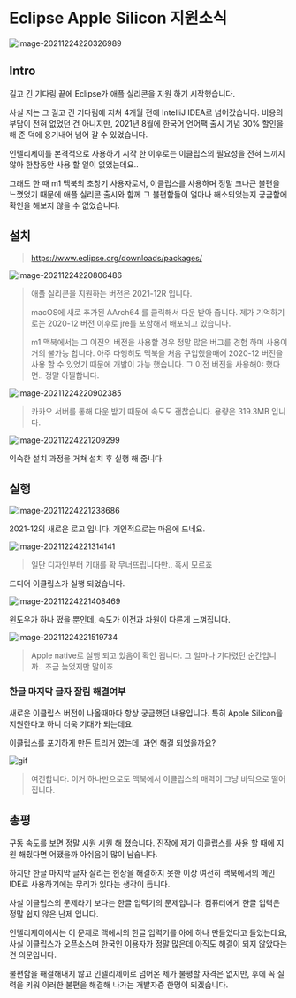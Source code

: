 # Eclipse Apple Silicon 지원소식 

![image-20211224220326989](https://raw.githubusercontent.com/Shane-Park/mdblog/main/news/eclipseM1.assets/image-20211224220326989.png)

## Intro

길고 긴 기다림 끝에 Eclipse가 애플 실리콘을 지원 하기 시작했습니다.

사실 저는 그 길고 긴 기다림에 지쳐 4개월 전에 IntelliJ IDEA로 넘어갔습니다. 비용의 부담이 전혀 없었던 건 아니지만, 2021년 8월에 한국어 언어팩 출시 기념 30% 할인을 해 준 덕에 용기내어 넘어 갈 수 있었습니다.

인텔리제이를 본격적으로 사용하기 시작 한 이후로는 이클립스의 필요성을 전혀 느끼지 않아 한참동안 사용 할 일이 없었는데요..

그래도 한 때 m1 맥북의 초창기 사용자로서, 이클립스를 사용하며 정말 크나큰 불편을 느꼈었기 때문에 애플 실리콘 출시와 함께 그 불편함들이 얼마나 해소되었는지 궁금함에 확인을 해보지 않을 수 없었습니다.

## 설치

> https://www.eclipse.org/downloads/packages/

![image-20211224220806486](https://raw.githubusercontent.com/Shane-Park/mdblog/main/news/eclipseM1.assets/image-20211224220806486.png)

> 애플 실리콘을 지원하는 버전은 2021-12R 입니다.
>
> macOS에 새로 추가된 AArch64 를 클릭해서 다운 받아 줍니다. 제가 기억하기로는 2020-12 버전 이후로 jre를 포함해서 배포되고 있습니다.
>
> m1 맥북에서는 그 이전의 버전을 사용할 경우 정말 많은 버그를 경험 하며 사용이 거의 불가능 합니다. 아주 다행히도 맥북을 처음 구입했을때에 2020-12 버전을 사용 할 수 있었기 때문에 개발이 가능 했습니다. 그 이전 버전을 사용해야 했다면.. 정말 아찔합니다.

![image-20211224220902385](https://raw.githubusercontent.com/Shane-Park/mdblog/main/news/eclipseM1.assets/image-20211224220902385.png)

> 카카오 서버를 통해 다운 받기 때문에 속도도 괜찮습니다. 용량은 319.3MB 입니다.

![image-20211224221209299](https://raw.githubusercontent.com/Shane-Park/mdblog/main/news/eclipseM1.assets/image-20211224221209299.png)

익숙한 설치 과정을 거쳐 설치 후 실행 해 줍니다.

## 실행

![image-20211224221238686](https://raw.githubusercontent.com/Shane-Park/mdblog/main/news/eclipseM1.assets/image-20211224221238686.png)

2021-12의 새로운 로고 입니다. 개인적으로는 마음에 드네요.

![image-20211224221314141](https://raw.githubusercontent.com/Shane-Park/mdblog/main/news/eclipseM1.assets/image-20211224221314141.png)

> 일단 디자인부터 기대를 확 무너뜨립니다만.. 혹시 모르죠

드디어 이클립스가 실행 되었습니다.

![image-20211224221408469](https://raw.githubusercontent.com/Shane-Park/mdblog/main/news/eclipseM1.assets/image-20211224221408469.png)

윈도우가 하나 떴을 뿐인데, 속도가 이전과 차원이 다른게 느껴집니다.

![image-20211224221519734](https://raw.githubusercontent.com/Shane-Park/mdblog/main/news/eclipseM1.assets/image-20211224221519734.png)

> Apple native로 실행 되고 있음이 확인 됩니다. 그 얼마나 기다렸던 순간입니까.. 조금 늦었지만 말이죠

### 한글 마지막 글자 잘림 해결여부

새로운 이클립스 버전이 나올때마다 항상 궁금했던 내용입니다. 특히 Apple Silicon을 지원한다고 하니 더욱 기대가 되는데요.

이클립스를 포기하게 만든 트리거 였는데, 과연 해결 되었을까요?

![gif](https://raw.githubusercontent.com/Shane-Park/mdblog/main/news/eclipseM1.assets/gif.gif)

> 여전합니다. 이거 하나만으로도 맥북에서 이클립스의 매력이 그냥 바닥으로 떨어집니다.

## 총평

구동 속도를 보면 정말 시원 시원 해 졌습니다. 진작에 제가 이클립스를 사용 할 때에 지원 해줬다면 어땠을까 아쉬움이 많이 남습니다.

하지만 한글 마지막 글자 잘리는 현상을 해결하지 못한 이상 여전히 맥북에서의 메인 IDE로 사용하기에는 무리가 있다는 생각이 듭니다.

사실 이클립스의 문제라기 보다는 한글 입력기의 문제입니다. 컴퓨터에게 한글 입력은 정말 쉽지 않은 난제 입니다.

인텔리제이에서는 이 문제로 맥에서의 한글 입력기를 아에 하나 만들었다고 들었는데요, 사실 이클립스가 오픈소스며 한국인 이용자가 정말 많은데 아직도 해결이 되지 않았다는건 의문입니다. 

불편함을 해결해내지 않고 인텔리제이로 넘어온 제가 불평할 자격은 없지만, 후에 꼭 실력을 키워 이러한 불편을 해결해 나가는 개발자중 한명이 되겠습니다.